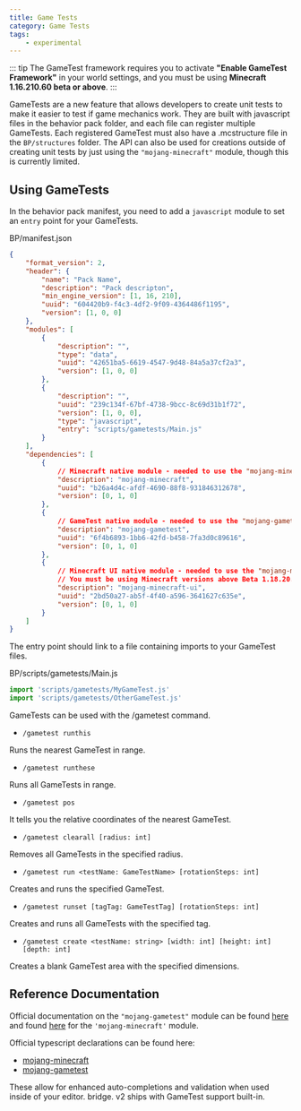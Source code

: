 ```yaml
---
title: Game Tests
category: Game Tests
tags:
    - experimental
---
```


::: tip
The GameTest framework requires you to activate **"Enable GameTest Framework"** in your world settings, and you must be using **Minecraft 1.16.210.60 beta or above**.
:::

GameTests are a new feature that allows developers to create unit tests to make it easier to test if game mechanics work. They are built with javascript files in the behavior pack folder, and each file can register multiple GameTests. Each registered GameTest must also have a .mcstructure file in the `BP/structures` folder.
The API can also be used for creations outside of creating unit tests by just using the `"mojang-minecraft"` module, though this is currently limited.

## Using GameTests

In the behavior pack manifest, you need to add a `javascript` module to set an `entry` point for your GameTests.

<CodeHeader>BP/manifest.json</CodeHeader>

```json
{
	"format_version": 2,
	"header": {
		"name": "Pack Name",
		"description": "Pack descripton",
		"min_engine_version": [1, 16, 210],
		"uuid": "604420b9-f4c3-4df2-9f09-4364486f1195",
		"version": [1, 0, 0]
	},
	"modules": [
		{
			"description": "",
			"type": "data",
			"uuid": "42651ba5-6619-4547-9d48-84a5a37cf2a3",
			"version": [1, 0, 0]
		},
		{
			"description": "",
			"uuid": "239c134f-67bf-4738-9bcc-8c69d31b1f72",
			"version": [1, 0, 0],
			"type": "javascript",
			"entry": "scripts/gametests/Main.js"
		}
	],
	"dependencies": [
		{
			// Minecraft native module - needed to use the "mojang-minecraft" module
			"description": "mojang-minecraft",
			"uuid": "b26a4d4c-afdf-4690-88f8-931846312678",
			"version": [0, 1, 0]
		},
		{
			// GameTest native module - needed to use the "mojang-gametest" module
			"description": "mojang-gametest",
			"uuid": "6f4b6893-1bb6-42fd-b458-7fa3d0c89616",
			"version": [0, 1, 0]
		},
		{
			// Minecraft UI native module - needed to use the "mojang-minecraft-ui" module
			// You must be using Minecraft versions above Beta 1.18.20.21 or Release 1.18.30
			"description": "mojang-minecraft-ui",
			"uuid": "2bd50a27-ab5f-4f40-a596-3641627c635e",
			"version": [0, 1, 0]
		}
	]
}
```

The entry point should link to a file containing imports to your GameTest files.

<CodeHeader>BP/scripts/gametests/Main.js</CodeHeader>

```js
import 'scripts/gametests/MyGameTest.js'
import 'scripts/gametests/OtherGameTest.js'
```

GameTests can be used with the /gametest command.

-   `/gametest runthis`

Runs the nearest GameTest in range.

-   `/gametest runthese`

Runs all GameTests in range.

-   `/gametest pos`

It tells you the relative coordinates of the nearest GameTest.

-   `/gametest clearall [radius: int]`

Removes all GameTests in the specified radius.

-   `/gametest run <testName: GameTestName> [rotationSteps: int]`

Creates and runs the specified GameTest.

-   `/gametest runset [tagTag: GameTestTag] [rotationSteps: int]`

Creates and runs all GameTests with the specified tag.

-   `/gametest create <testName: string> [width: int] [height: int] [depth: int]`

Creates a blank GameTest area with the specified dimensions.

## Reference Documentation

Official documentation on the `"mojang-gametest"` module can be found [here](https://docs.microsoft.com/minecraft/creator/scriptapi/mojang-gametest/mojang-gametest) and found [here](https://docs.microsoft.com/minecraft/creator/scriptapi/mojang-minecraft/mojang-minecraft) for the `'mojang-minecraft'` module.

Official typescript declarations can be found here:

-   [mojang-minecraft](https://github.com/DefinitelyTyped/DefinitelyTyped/tree/master/types/mojang-minecraft)
-   [mojang-gametest](https://github.com/DefinitelyTyped/DefinitelyTyped/tree/master/types/mojang-gametest)

These allow for enhanced auto-completions and validation when used inside of your editor. bridge. v2 ships with GameTest support built-in.
